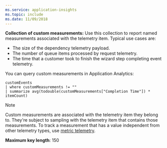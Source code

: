 ```yaml
---
ms.service: application-insights
ms.topic: include
ms.date: 11/09/2018
---
```

**Collection of custom measurements:** Use this collection to report named measurements associated with the telemetry item. Typical use cases are:

- The size of the dependency telemetry payload.
- The number of queue items processed by request telemetry.
- The time that a customer took to finish the wizard step completing event telemetry.

You can query custom measurements in Application Analytics:

```
customEvents
| where customMeasurements != ""
| summarize avg(todouble(customMeasurements["Completion Time"]) * itemCount)
```

 > [!NOTE]
 > Custom measurements are associated with the telemetry item they belong to. They're subject to sampling with the telemetry item that contains those measurements. To track a measurement that has a value independent from other telemetry types, use [metric telemetry](../articles/azure-monitor/app/api-custom-events-metrics.md).

**Maximum key length**: 150
